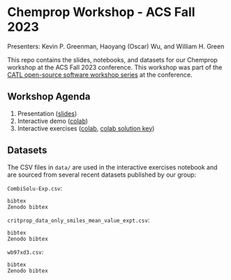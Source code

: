 # Chemprop Workshop - ACS Fall 2023

Presenters: Kevin P. Greenman, Haoyang (Oscar) Wu, and William H. Green

This repo contains the slides, notebooks, and datasets for our Chemprop workshop at the ACS Fall 2023 conference. This workshop was part of the [CATL open-source software workshop series](https://chemsoftware.wordpress.com/fall2023/) at the conference.

## Workshop Agenda
1. Presentation ([slides](https://github.com/kevingreenman/chemprop-workshop-acs-fall2023/blob/main/20230816_acs_fall_chemprop_and_datasets.pdf))
2. Interactive demo ([colab](https://github.com/kevingreenman/chemprop-workshop-acs-fall2023/blob/main/chemprop_colab_demo_acs_fall2023.ipynb))
3. Interactive exercises ([colab](https://github.com/kevingreenman/chemprop-workshop-acs-fall2023/blob/main/chemprop_colab_demo_acs_fall2023_exercises.ipynb), [colab solution key](https://github.com/kevingreenman/chemprop-workshop-acs-fall2023/blob/main/chemprop_colab_demo_acs_fall2023_exercises_key.ipynb))

## Datasets
The CSV files in `data/` are used in the interactive exercises notebook and are sourced from several recent datasets published by our group:

`CombiSolu-Exp.csv`:
```
bibtex
Zenodo bibtex
```

`critprop_data_only_smiles_mean_value_expt.csv`:
```
bibtex
Zenodo bibtex
```

`wb97xd3.csv`:
```
bibtex
Zenodo bibtex
```
